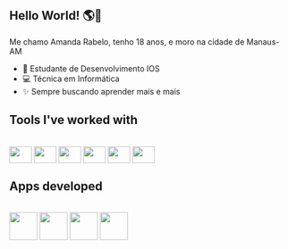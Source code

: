 ## Hello World! 🌎🩵

Me chamo Amanda Rabelo, tenho 18 anos, e moro na cidade de Manaus-AM

- 🍎 Estudante de Desenvolvimento IOS
- 💻 Técnica em Informática
- ✨ Sempre buscando aprender mais e mais

## Tools I've worked with
<div style = "display: inline_block"><br>
   <img align = "center" height = "30" width = "40" src="https://cdn.jsdelivr.net/gh/devicons/devicon@latest/icons/swift/swift-original.svg" />
   <img align = "center" height = "30" width = "40" src="https://cdn.jsdelivr.net/gh/devicons/devicon@latest/icons/c/c-original.svg" />
   <img align = "center" height = "30" width = "40" src="https://cdn.jsdelivr.net/gh/devicons/devicon@latest/icons/java/java-original.svg" />
   <img align = "center" height = "30" width = "40" src="https://cdn.jsdelivr.net/gh/devicons/devicon@latest/icons/html5/html5-original.svg" />
   <img align = "center" height = "30" width = "40" src="https://cdn.jsdelivr.net/gh/devicons/devicon@latest/icons/css3/css3-original.svg" />
   <img align = "center" height = "30" width = "40" src="https://cdn.jsdelivr.net/gh/devicons/devicon@latest/icons/kotlin/kotlin-original.svg" />
</div>

## Apps developed

<div style = "display: inline_block"><br>
    <a href="https://github.com/amandrbl/BadAir"><img align = "center" height = "50" width = "50" src="https://github.com/user-attachments/assets/b3f1a012-a7a3-451c-83d7-0ac8c2f64f3e"/></a>
    <img align = "center" height = "50" width = "50" src="https://github.com/user-attachments/assets/22631439-7ef6-4936-b8ff-481321ff1553" />
    <img align = "center" height = "50" width = "50" src="https://github.com/user-attachments/assets/af455af8-6090-43a4-b959-9b6352825e76" />
    <img align = "center" height = "50" width = "50" src="https://github.com/user-attachments/assets/056b5375-94e5-41a7-93f4-cc8152f61be3" />
</div>

